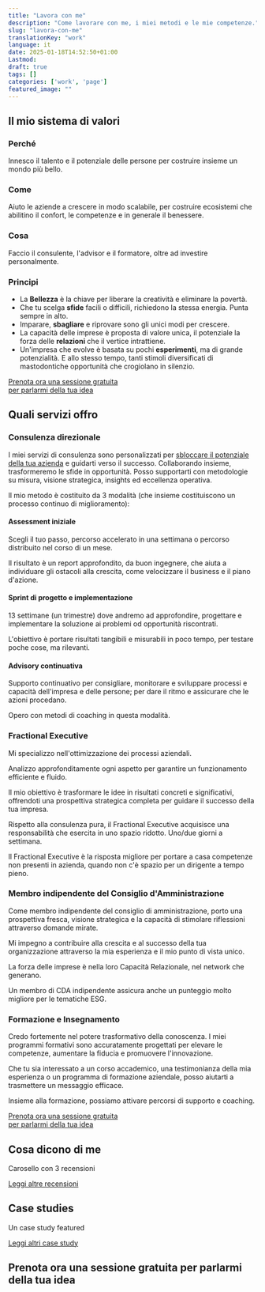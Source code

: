 ```yaml
---
title: "Lavora con me"
description: "Come lavorare con me, i miei metodi e le mie competenze."
slug: "lavora-con-me"
translationKey: "work"
language: it
date: 2025-01-18T14:52:50+01:00
Lastmod: 
draft: true 
tags: []
categories: ['work', 'page']
featured_image: ""
---
```

## Il mio sistema di valori

### Perché

Innesco il talento e il potenziale delle persone per costruire insieme un mondo più bello.

### Come

Aiuto le aziende a crescere in modo scalabile, per costruire ecosistemi che abilitino il confort, le competenze e in generale il benessere.

### Cosa

Faccio il consulente, l'advisor e il formatore, oltre ad investire personalmente.

### Principi

- La **Bellezza** è la chiave per liberare la creatività e eliminare la povertà.  
- Che tu scelga **sfide** facili o difficili, richiedono la stessa energia. Punta sempre in alto.  
- Imparare, **sbagliare** e riprovare sono gli unici modi per crescere.
- La capacità delle imprese è proposta di valore unica, il potenziale la forza delle **relazioni** che il vertice intrattiene.
- Un'impresa che evolve è basata su pochi **esperimenti**, ma di grande potenzialità. E allo stesso tempo, tanti stimoli diversificati di mastodontiche opportunità che crogiolano in silenzio.


<a href="#prenota-ora" class="mc-button">
    Prenota ora una sessione gratuita
    <br>
    per parlarmi della tua idea
</a>

## Quali servizi offro

### Consulenza direzionale

I miei servizi di consulenza sono personalizzati per [sbloccare il potenziale della tua azienda](/it/business-scalability-engineer) e guidarti verso il successo. Collaborando insieme, trasformeremo le sfide in opportunità. Posso supportarti con metodologie su misura, visione strategica, insights ed eccellenza operativa.

Il mio metodo è costituito da 3 modalità (che insieme costituiscono un processo continuo di miglioramento):

#### Assessment iniziale

Scegli il tuo passo, percorso accelerato in una settimana o percorso distribuito nel corso di un mese. 

Il risultato è un report approfondito, da buon ingegnere, che aiuta a individuare gli ostacoli alla crescita, come velocizzare il business e il piano d'azione.

#### Sprint di progetto e implementazione

13 settimane (un trimestre) dove andremo ad approfondire, progettare e implementare la soluzione ai problemi od opportunità riscontrati.

L'obiettivo è portare risultati tangibili e misurabili in poco tempo, per testare poche cose, ma rilevanti.

#### Advisory continuativa

Supporto continuativo per consigliare, monitorare e sviluppare processi e capacità dell'impresa e delle persone; per dare il ritmo e assicurare che le azioni procedano. 

Opero con metodi di coaching in questa modalità.

### Fractional Executive

Mi specializzo nell'ottimizzazione dei processi aziendali. 

Analizzo approfonditamente ogni aspetto per garantire un funzionamento efficiente e fluido. 

Il mio obiettivo è trasformare le idee in risultati concreti e significativi, offrendoti una prospettiva strategica completa per guidare il successo della tua impresa.
 
Rispetto alla consulenza pura, il Fractional Executive acquisisce una responsabilità che esercita in uno spazio ridotto. Uno/due giorni a settimana. 

Il Fractional Executive è la risposta migliore per portare a casa competenze non presenti in azienda, quando non c'è spazio per un dirigente a tempo pieno.

### Membro indipendente del Consiglio d'Amministrazione

Come membro indipendente del consiglio di amministrazione, porto una prospettiva fresca, visione strategica e la capacità di stimolare riflessioni attraverso domande mirate. 

Mi impegno a contribuire alla crescita e al successo della tua organizzazione attraverso la mia esperienza e il mio punto di vista unico.

La forza delle imprese è nella loro Capacità Relazionale, nel network che generano. 

Un membro di CDA indipendente assicura anche un punteggio molto migliore per le tematiche ESG.

### Formazione e Insegnamento

Credo fortemente nel potere trasformativo della conoscenza. I miei programmi formativi sono accuratamente progettati per elevare le competenze, aumentare la fiducia e promuovere l'innovazione. 

Che tu sia interessato a un corso accademico, una testimonianza della mia esperienza o un programma di formazione aziendale, posso aiutarti a trasmettere un messaggio efficace.

Insieme alla formazione, possiamo attivare percorsi di supporto e coaching.

<a href="#prenota-ora" class="mc-button">
    Prenota ora una sessione gratuita
    <br>
    per parlarmi della tua idea
</a>

## Cosa dicono di me
Carosello con 3 recensioni

[Leggi altre recensioni](/it/testimonials)

## Case studies
Un case study featured

[Leggi altri case study](/it/projects)


## <a id="prenota-ora">Prenota ora una sessione gratuita per parlarmi della tua idea</a>

<!-- Calendly inline widget begin -->
<div class="calendly-inline-widget" data-url="https://calendly.com/matteo-cervelli/free-strategic-coaching-session?hide_event_type_details=1&hide_gdpr_banner=1" style="min-width:320px;height:700px;"></div>
<script type="text/javascript" src="https://assets.calendly.com/assets/external/widget.js" async></script>
<!-- Calendly inline widget end -->